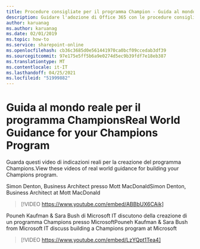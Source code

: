 ```yaml
---
title: Procedure consigliate per il programma Champion - Guida al mondo reale
description: Guidare l'adozione di Office 365 con le procedure consigliate per il programma Champion
author: karuanag
ms.author: karuanag
ms.date: 02/01/2019
ms.topic: how-to
ms.service: sharepoint-online
ms.openlocfilehash: cb36c3685d0e561441970ca0bcf09ccedab3df39
ms.sourcegitcommit: 97e175e5ff5b6a9e0274d5ec9b39fdf7e18eb387
ms.translationtype: MT
ms.contentlocale: it-IT
ms.lasthandoff: 04/25/2021
ms.locfileid: "51999882"
---
```

# <a name="real-world-guidance-for-your-champions-program"></a><span data-ttu-id="4917e-103">Guida al mondo reale per il programma Champions</span><span class="sxs-lookup"><span data-stu-id="4917e-103">Real World Guidance for your Champions Program</span></span>

<span data-ttu-id="4917e-104">Guarda questi video di indicazioni reali per la creazione del programma Champions.</span><span class="sxs-lookup"><span data-stu-id="4917e-104">View these videos of real world guidance for building your Champions program.</span></span>  

<span data-ttu-id="4917e-105">Simon Denton, Business Architect presso Mott MacDonald</span><span class="sxs-lookup"><span data-stu-id="4917e-105">Simon Denton, Business Architect at Mott MacDonald</span></span>

> [!VIDEO https://www.youtube.com/embed/ABBbUX6CAik]

<span data-ttu-id="4917e-106">Pouneh Kaufman & Sara Bush di Microsoft IT discutono della creazione di un programma Champions presso Microsoft</span><span class="sxs-lookup"><span data-stu-id="4917e-106">Pouneh Kaufman & Sara Bush from Microsoft IT discuss building a Champions program at Microsoft</span></span>

> [!VIDEO https://www.youtube.com/embed/LzYQpt1Tea4]

